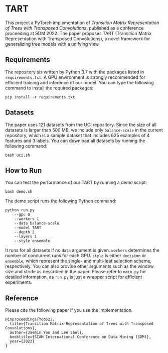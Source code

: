 # TART

This project a PyTorch implementation of  *Transition Matrix Representation of 
Trees with Transposed Convolutions*, published as a conference proceeding at
SDM 2022. The paper proposes TART (Transition Matrix Representation with
Transposed Convolutions), a novel framework for generalizing tree models with a
unifying view.

## Requirements

The repository sis written by Python 3.7 with the packages listed in
`requirements.txt`. A GPU environment is strongly recommended for efficient
training and inference of our model. You can type the following command to
install the required packages:
```
pip install -r requirements.txt
``` 

## Datasets

The paper uses 121 datasets from the UCI repository. Since the size of all
datasets is larger than 500 MB, we include only `balance-scale` in the current
repository, which is a sample dataset that includes 625 examples of 4 features
and 3 labels. You can download all datasets by running the following command:
```
bash uci.sh
```

## How to Run

You can test the performance of our TART by running a demo script:
```
bash demo.sh
```

The demo script runs the following Python command: 
```
python run.py 
    --gpu 0
    --workers 1
    --data balance-scale
    --model TART
    --depth 2
    --layers 1
    --style ensemble  
```

It runs for all datasets if no `data` argument is given. `workers` determines
the number of concurrent runs for each GPU. `style` is either `decision` or
`ensemble`, which represent the single- and multi-leaf selection scheme,
respectively. You can also provide other arguments such as the window size and
stride as described in the paper. Please refer to `main.py` for detailed
information, as `run.py` is just a wrapper script for efficient experiments.

## Reference

Please cite the following paper if you use the implementation.
```
@inproceedings{YooS22,
  title={Transition Matrix Representation of Trees with Transposed Convolutions},
  author={Jaemin Yoo and Lee Sael},
  booktitle={SIAM International Conference on Data Mining (SDM)},
  year={2022}
}
```
